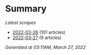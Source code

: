 # Summary
*Latest scrapes*
* [2022-03-26](https://github.com/nuuuwan/news_lk/blob/data/news_lk.2022-03-26.json) (101 articles)
* [2022-03-27](https://github.com/nuuuwan/news_lk/blob/data/news_lk.2022-03-27.json) (9 articles)

*Generated at 03:11AM, March 27, 2022*